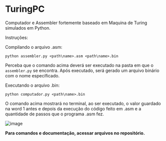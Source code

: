 # TuringPC
Computador e Assembler fortemente baseado em Maquina de Turing simulados em Python.

Instruções:

Compilando o arquivo .asm:

```python assembler.py <path\name>.asm <path\name>.bin```

Perceba que o comando acima deverá ser executado na pasta em que o ```assembler.py``` se encontra. Após executado, será gerado um arquivo binário com o nome específicado.

Executando o arquivo .bin:

```python computador.py <path\name>.bin```

O comando acima mostrará no terminal, ao ser executado, o valor guardado na word 1 antes e depois da execução do código feito em .asm e a quantidade de passos que o programa .asm fez.

![image](https://user-images.githubusercontent.com/82160387/179629292-2e2223d7-14c8-4424-8ba7-aaaae68adfeb.png)

**Para comandos e documentação, acessar arquivos no repositório.**
